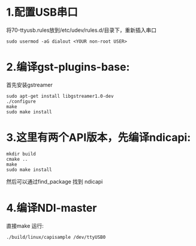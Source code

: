 # 1.配置USB串口
将70-ttyusb.rules放到/etc/udev/rules.d/目录下，重新插入串口
```shell
sudo usermod -aG dialout <YOUR non-root USER>
```


# 2.编译gst-plugins-base:
首先安装gstreamer
```sehll
sudo apt-get install libgstreamer1.0-dev
./configure
make
sudo make install
```

# 3.这里有两个API版本，先编译ndicapi:
```sehll
mkdir build
cmake ..
make 
sudo make install
```
然后可以通过find_package 找到 ndicapi

# 4.编译NDI-master
直接make
运行:
```sehll
./build/linux/capisample /dev/ttyUSB0 
```
